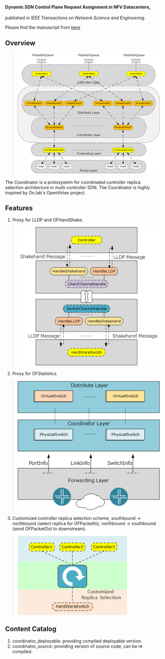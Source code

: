 #### Dynamic SDN Control Plane Request Assignment in NFV Datacenters,
published in *IEEE Transactions on Network Science and Engineering*.

Please find the manuscript from [here](http://jxiao.wang/papers/dynamic-tnse.pdf)

## Overview

>
>![overview](overview.png)
>

The Coordinator is a protosystem for coordinated controller replica selection architecture in multi-controller SDN. The Coordinator is highly inspired by On.lab's OpenVirtex project.

## Features

1. Proxy for LLDP and OFHandShake.

>
>![feature1](features1.png)
>

2. Proxy for OFStatistics.

>
>![feature2](features2.png)
>

3. Customized controller replica selection scheme, southbound -> northbound (select replica for OFPacketIn), northbound -> southbound (send OFPacketOut to downstream).

>
>![feature3](features3.png)
>

## Content Catalog

1. coordinator_deployable: providing compiled deployable version.
2. coordinator_source: providing version of source code, can be re compiled.
